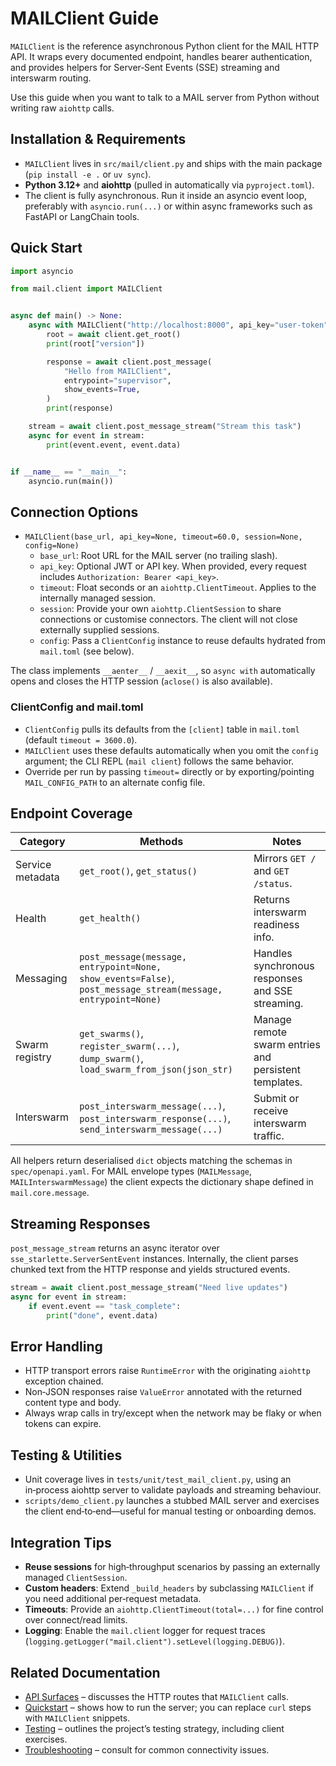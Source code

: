 # MAILClient Guide

`MAILClient` is the reference asynchronous Python client for the MAIL HTTP API. It wraps every documented endpoint, handles bearer authentication, and provides helpers for Server‑Sent Events (SSE) streaming and interswarm routing.

Use this guide when you want to talk to a MAIL server from Python without writing raw `aiohttp` calls.

## Installation & Requirements
- `MAILClient` lives in `src/mail/client.py` and ships with the main package (`pip install -e .` or `uv sync`).
- **Python 3.12+** and **aiohttp** (pulled in automatically via `pyproject.toml`).
- The client is fully asynchronous. Run it inside an asyncio event loop, preferably with `asyncio.run(...)` or within async frameworks such as FastAPI or LangChain tools.

## Quick Start

```python
import asyncio

from mail.client import MAILClient


async def main() -> None:
	async with MAILClient("http://localhost:8000", api_key="user-token") as client:
		root = await client.get_root()
		print(root["version"])

		response = await client.post_message(
			"Hello from MAILClient",
			entrypoint="supervisor",
			show_events=True,
		)
		print(response)

	stream = await client.post_message_stream("Stream this task")
	async for event in stream:
		print(event.event, event.data)


if __name__ == "__main__":
	asyncio.run(main())
```

## Connection Options
- `MAILClient(base_url, api_key=None, timeout=60.0, session=None, config=None)`
  - `base_url`: Root URL for the MAIL server (no trailing slash).
  - `api_key`: Optional JWT or API key. When provided, every request includes `Authorization: Bearer <api_key>`.
  - `timeout`: Float seconds or an `aiohttp.ClientTimeout`. Applies to the internally managed session.
  - `session`: Provide your own `aiohttp.ClientSession` to share connections or customise connectors. The client will not close externally supplied sessions.
  - `config`: Pass a `ClientConfig` instance to reuse defaults hydrated from `mail.toml` (see below).

The class implements `__aenter__` / `__aexit__`, so `async with` automatically opens and closes the HTTP session (`aclose()` is also available).

### ClientConfig and mail.toml
- `ClientConfig` pulls its defaults from the `[client]` table in `mail.toml` (default `timeout = 3600.0`).
- `MAILClient` uses these defaults automatically when you omit the `config` argument; the CLI REPL (`mail client`) follows the same behavior.
- Override per run by passing `timeout=` directly or by exporting/pointing `MAIL_CONFIG_PATH` to an alternate config file.

## Endpoint Coverage

| Category | Methods | Notes |
| --- | --- | --- |
| Service metadata | `get_root()`, `get_status()` | Mirrors `GET /` and `GET /status`. |
| Health | `get_health()` | Returns interswarm readiness info. |
| Messaging | `post_message(message, entrypoint=None, show_events=False)`, `post_message_stream(message, entrypoint=None)` | Handles synchronous responses and SSE streaming. |
| Swarm registry | `get_swarms()`, `register_swarm(...)`, `dump_swarm()`, `load_swarm_from_json(json_str)` | Manage remote swarm entries and persistent templates. |
| Interswarm | `post_interswarm_message(...)`, `post_interswarm_response(...)`, `send_interswarm_message(...)` | Submit or receive interswarm traffic. |

All helpers return deserialised `dict` objects matching the schemas in `spec/openapi.yaml`. For MAIL envelope types (`MAILMessage`, `MAILInterswarmMessage`) the client expects the dictionary shape defined in `mail.core.message`.

## Streaming Responses

`post_message_stream` returns an async iterator over `sse_starlette.ServerSentEvent` instances. Internally, the client parses chunked text from the HTTP response and yields structured events.

```python
stream = await client.post_message_stream("Need live updates")
async for event in stream:
	if event.event == "task_complete":
		print("done", event.data)
```

## Error Handling
- HTTP transport errors raise `RuntimeError` with the originating `aiohttp` exception chained.
- Non‑JSON responses raise `ValueError` annotated with the returned content type and body.
- Always wrap calls in try/except when the network may be flaky or when tokens can expire.

## Testing & Utilities
- Unit coverage lives in `tests/unit/test_mail_client.py`, using an in‑process aiohttp server to validate payloads and streaming behaviour.
- `scripts/demo_client.py` launches a stubbed MAIL server and exercises the client end‑to‑end—useful for manual testing or onboarding demos.

## Integration Tips
- **Reuse sessions** for high‑throughput scenarios by passing an externally managed `ClientSession`.
- **Custom headers**: Extend `_build_headers` by subclassing `MAILClient` if you need additional per‑request metadata.
- **Timeouts**: Provide an `aiohttp.ClientTimeout(total=...)` for fine control over connect/read limits.
- **Logging**: Enable the `mail.client` logger for request traces (`logging.getLogger("mail.client").setLevel(logging.DEBUG)`).

## Related Documentation
- [API Surfaces](./api.md) – discusses the HTTP routes that `MAILClient` calls.
- [Quickstart](./quickstart.md) – shows how to run the server; you can replace `curl` steps with `MAILClient` snippets.
- [Testing](./testing.md) – outlines the project’s testing strategy, including client exercises.
- [Troubleshooting](./troubleshooting.md) – consult for common connectivity issues.
